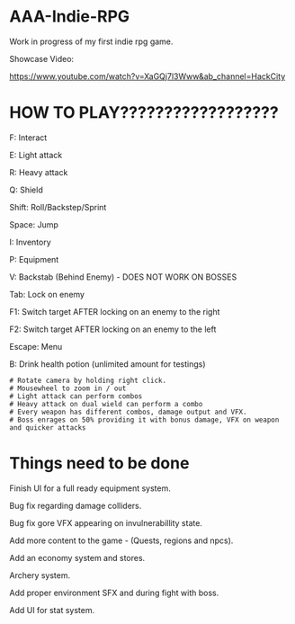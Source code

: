 # AAA-Indie-RPG

Work in progress of my first indie rpg game.

Showcase Video:

https://www.youtube.com/watch?v=XaGQj7l3Www&ab_channel=HackCity


# HOW TO PLAY??????????????????

F: Interact

E: Light attack

R: Heavy attack

Q: Shield

Shift: Roll/Backstep/Sprint

Space: Jump

I: Inventory

P: Equipment

V: Backstab (Behind Enemy) - DOES NOT WORK ON BOSSES

Tab: Lock on enemy

F1: Switch target AFTER locking on an enemy to the right

F2: Switch target AFTER locking on an enemy to the left

Escape: Menu

B: Drink health potion (unlimited amount for testings)
~~~
# Rotate camera by holding right click.
# Mousewheel to zoom in / out
# Light attack can perform combos
# Heavy attack on dual wield can perform a combo
# Every weapon has different combos, damage output and VFX.
# Boss enrages on 50% providing it with bonus damage, VFX on weapon and quicker attacks
~~~
# Things need to be done
Finish UI for a full ready equipment system.

Bug fix regarding damage colliders.

Bug fix gore VFX appearing on invulnerabillity state.

Add more content to the game - (Quests, regions and npcs).

Add an economy system and stores.

Archery system.

Add proper environment SFX and during fight with boss.

Add UI for stat system.
